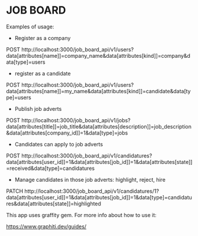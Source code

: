 # JOB BOARD

Examples of usage:
* Register as a company

POST http://localhost:3000/job_board_api/v1/users?data[attributes[name]]=company_name&data[attributes[kind]]=company&data[type]=users

* register as a candidate

POST http://localhost:3000/job_board_api/v1/users?data[attributes[name]]=my_name&data[attributes[kind]]=candidate&data[type]=users

* Publish job adverts

POST http://localhost:3000/job_board_api/v1/jobs?data[attributes[title]]=job_title&data[attributes[description]]=job_description&data[attributes[company_id]]=1&data[type]=jobs

* Candidates can apply to job adverts

POST http://localhost:3000/job_board_api/v1/candidatures?data[attributes[user_id]]=1&data[attributes[job_id]]=1&data[attributes[state]]=received&data[type]=candidatures

* Manage candidates in those job adverts: highlight, reject, hire

PATCH http://localhost:3000/job_board_api/v1/candidatures/1?data[attributes[user_id]]=1&data[attributes[job_id]]=1&data[type]=candidatures&data[attributes[state]]=highlighted

This app uses graffity gem. For more info about how to use it:

https://www.graphiti.dev/guides/
